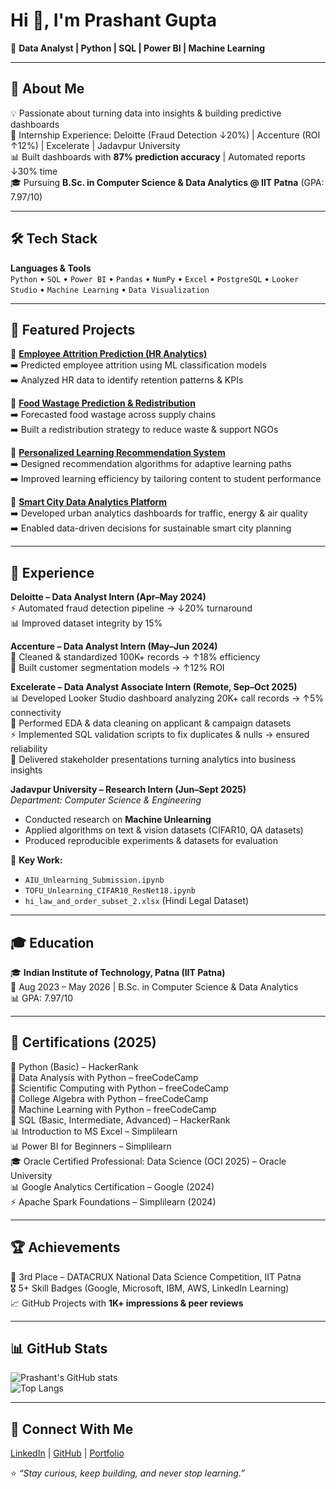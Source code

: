# Hi 👋, I'm Prashant Gupta  

🚀 **Data Analyst | Python | SQL | Power BI | Machine Learning**  

---

## 🌟 About Me  
💡 Passionate about turning data into insights & building predictive dashboards  
💼 Internship Experience: Deloitte (Fraud Detection ↓20%) | Accenture (ROI ↑12%) | Excelerate | Jadavpur University  
📊 Built dashboards with **87% prediction accuracy** | Automated reports ↓30% time  
🎓 Pursuing **B.Sc. in Computer Science & Data Analytics @ IIT Patna** (GPA: 7.97/10)  

---

## 🛠️ Tech Stack  
**Languages & Tools**  
`Python` • `SQL` • `Power BI` • `Pandas` • `NumPy` • `Excel` • `PostgreSQL` • `Looker Studio` • `Machine Learning` • `Data Visualization`  

---

## 📌 Featured Projects  

🔹 **[Employee Attrition Prediction (HR Analytics)](./Employee_attrition_prediction_hr_analytics.ipynb)**  
➡️ Predicted employee attrition using ML classification models  
➡️ Analyzed HR data to identify retention patterns & KPIs  

🔹 **[Food Wastage Prediction & Redistribution](./Food_Wastage_Prediction_and_Redistribution.ipynb)**  
➡️ Forecasted food wastage across supply chains  
➡️ Built a redistribution strategy to reduce waste & support NGOs  

🔹 **[Personalized Learning Recommendation System](./Personalized_Learning_Recommendation_System.ipynb)**  
➡️ Designed recommendation algorithms for adaptive learning paths  
➡️ Improved learning efficiency by tailoring content to student performance  

🔹 **[Smart City Data Analytics Platform](./Smart_City_Data_Analytics_Platform.ipynb)**  
➡️ Developed urban analytics dashboards for traffic, energy & air quality  
➡️ Enabled data-driven decisions for sustainable smart city planning  

---

## 💼 Experience  

**Deloitte – Data Analyst Intern (Apr–May 2024)**  
⚡ Automated fraud detection pipeline → ↓20% turnaround  
📊 Improved dataset integrity by 15%  

**Accenture – Data Analyst Intern (May–Jun 2024)**  
🧹 Cleaned & standardized 100K+ records → ↑18% efficiency  
🎯 Built customer segmentation models → ↑12% ROI  

**Excelerate – Data Analyst Associate Intern (Remote, Sep–Oct 2025)**  
📊 Developed Looker Studio dashboard analyzing 20K+ call records → ↑5% connectivity  
🧹 Performed EDA & data cleaning on applicant & campaign datasets  
⚡ Implemented SQL validation scripts to fix duplicates & nulls → ensured reliability  
🎯 Delivered stakeholder presentations turning analytics into business insights  

**Jadavpur University – Research Intern (Jun–Sept 2025)**  
_Department: Computer Science & Engineering_  
- Conducted research on **Machine Unlearning**  
- Applied algorithms on text & vision datasets (CIFAR10, QA datasets)  
- Produced reproducible experiments & datasets for evaluation  

📂 **Key Work:**  
- `AIU_Unlearning_Submission.ipynb`  
- `TOFU_Unlearning_CIFAR10_ResNet18.ipynb`  
- `hi_law_and_order_subset_2.xlsx` (Hindi Legal Dataset)  

---

## 🎓 Education  
🎓 **Indian Institute of Technology, Patna (IIT Patna)**  
📅 Aug 2023 – May 2026 | B.Sc. in Computer Science & Data Analytics  
📊 GPA: 7.97/10  

---

## 📜 Certifications (2025)  
🐍 Python (Basic) – HackerRank  
🐍 Data Analysis with Python – freeCodeCamp  
🐍 Scientific Computing with Python – freeCodeCamp  
🐍 College Algebra with Python – freeCodeCamp  
🐍 Machine Learning with Python – freeCodeCamp  
🏅 SQL (Basic, Intermediate, Advanced) – HackerRank  
📊 Introduction to MS Excel – Simplilearn  
📊 Power BI for Beginners – Simplilearn  
🎓 Oracle Certified Professional: Data Science (OCI 2025) – Oracle University  
📊 Google Analytics Certification – Google (2024)  
⚡ Apache Spark Foundations – Simplilearn (2024)  

---

## 🏆 Achievements  
🥉 3rd Place – DATACRUX National Data Science Competition, IIT Patna  
🎖️ 5+ Skill Badges (Google, Microsoft, IBM, AWS, LinkedIn Learning)  
📈 GitHub Projects with **1K+ impressions & peer reviews**  

---

## 📊 GitHub Stats  
![Prashant's GitHub stats](https://github-readme-stats.vercel.app/api?username=Prashant8064&show_icons=true&theme=tokyonight)  
![Top Langs](https://github-readme-stats.vercel.app/api/top-langs/?username=Prashant8064&layout=compact&theme=tokyonight)  

---

## 🔗 Connect With Me  
[LinkedIn](https://www.linkedin.com/) | [GitHub](https://github.com/Prashant8064) | [Portfolio](#)  

⭐ _“Stay curious, keep building, and never stop learning.”_  
